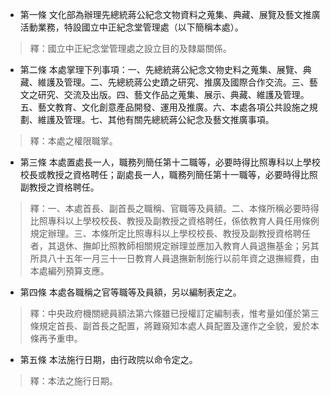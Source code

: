 * 第一條 文化部為辦理先總統蔣公紀念文物資料之蒐集、典藏、展覽及藝文推廣活動業務，特設國立中正紀念堂管理處（以下簡稱本處）。

> 釋：國立中正紀念堂管理處之設立目的及隸屬關係。

* 第二條 本處掌理下列事項：一、先總統蔣公紀念文物史料之蒐集、展覽、典藏、維護及管理。二、先總統蔣公史蹟之研究、推廣及國際合作交流。三、藝文之研究、交流及出版。四、藝文作品之蒐集、展示、典藏、維護及管理。五、藝文教育、文化創意產品開發、運用及推廣。六、本處各項公共設施之規劃、維護及管理。七、其他有關先總統蔣公紀念及藝文推廣事項。

> 釋：本處之權限職掌。

* 第三條 本處置處長一人，職務列簡任第十二職等，必要時得比照專科以上學校校長或教授之資格聘任；副處長一人，職務列簡任第十一職等，必要時得比照副教授之資格聘任。

> 釋：一、本處首長、副首長之職稱、官職等及員額。二、本條所稱必要時得比照專科以上學校校長、教授及副教授之資格聘任，係依教育人員任用條例規定辦理。三、本條所定比照專科以上學校校長、教授及副教授資格聘任者，其退休、撫卹比照教師相關規定辦理並應加入教育人員退撫基金；另其所具八十五年一月三十一日教育人員退撫新制施行以前年資之退撫經費，由本處編列預算支應。

* 第四條 本處各職稱之官等職等及員額，另以編制表定之。

> 釋：中央政府機關總員額法第六條雖已授權訂定編制表，惟考量如僅於第三條規定首長、副首長之配置，將難窺知本處人員配置及運作之全貌，爰於本條再予重申。

* 第五條 本法施行日期，由行政院以命令定之。

> 釋：本法之施行日期。


